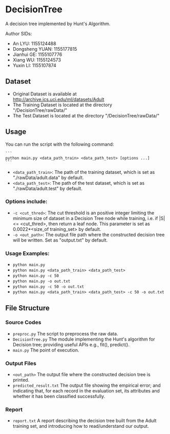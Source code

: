 # DecisionTree
A decision tree implemented by Hunt's Algorithm.

Author SIDs:  
- An LYU: 1155124488
- Dongsheng YUAN: 1155177815
- Jianhui GE: 1155107776
- Xiang WU: 1155124573
- Yuxin LI: 1155107874

## Dataset
- Original Dataset is available at http://archive.ics.uci.edu/ml/datasets/Adult
- The Training Dataset is located at the directory "/DecisionTree/rawData/"
- The Test Dataset is located at the directory "/DecisionTree/rawData/"

## Usage
You can run the script with the following command:

    ```
    python main.py <data_path_train> <data_path_test> [options ...]
    ```
* `<data_path_train>`: The path of the training dataset, which is set as "./rawData/adult.data" by default.
* `<data_path_test>`: The path of the test dataset, which is set as "./rawData/adult.test" by default.
### Options include:
* `-c <cut_thred>`: The cut threshold is an positive integer limiting the minimum size of dataset in a Decision Tree node while training, i.e. if |S| <= <cut_thred>, then return a leaf node. This parameter is set as 0.0022*<size_of training_set> by default.
* `-o <out_path>`: The output file path where the constructed decision tree will be written. Set as "output.txt" by default.

### Usage Examples:
* `python main.py`
* `python main.py <data_path_train> <data_path_test>`
* `python main.py -c 50`
* `python main.py -o out.txt`
* `python main.py -c 50 -o out.txt`
* `python main.py <data_path_train> <data_path_test> -c 50 -o out.txt`

## File Structure
### Source Codes
- `preproc.py`  The script to preprocess the raw data.
- `DecisionTree.py` The module implementing the Hunt's algorithm for Decision tree; providing useful APIs e.g., fit(), predict().
- `main.py` The point of execution. 

### Output Files
- `<out_path>` The output file where the constructed decision tree is printed.
- `predicted_result.txt` The output file showing the empirical error; and indicating that, for each record in the evaluation set, its attributes and whether it has been classified successfully. 

### Report
- `report.txt` A report describing the decision tree built from the Adult training set, and introducing how to read/understand our output. 



